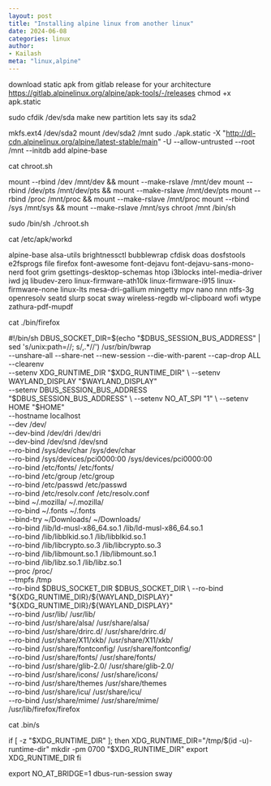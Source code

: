 ```yaml
---
layout: post
title: "Installing alpine linux from another linux"
date: 2024-06-08
categories: linux
author:
- Kailash
meta: "linux,alpine"
---
```


download static apk from gitlab release for your architecture
https://gitlab.alpinelinux.org/alpine/apk-tools/-/releases
chmod +x apk.static

sudo cfdik /dev/sda
make new partition lets say its sda2

mkfs.ext4 /dev/sda2 
mount /dev/sda2 /mnt
sudo ./apk.static  -X "http://dl-cdn.alpinelinux.org/alpine/latest-stable/main" -U --allow-untrusted --root /mnt --initdb add alpine-base

cat chroot.sh  

mount --rbind /dev /mnt/dev && mount --make-rslave /mnt/dev
mount --rbind /dev/pts /mnt/dev/pts && mount --make-rslave /mnt/dev/pts
mount --rbind /proc /mnt/proc && mount --make-rslave /mnt/proc
mount --rbind /sys /mnt/sys && mount --make-rslave /mnt/sys
chroot  /mnt /bin/sh

sudo /bin/sh ./chroot.sh

cat /etc/apk/workd 

alpine-base
alsa-utils
brightnessctl
bubblewrap
cfdisk
doas
dosfstools
e2fsprogs
file
firefox
font-awesome
font-dejavu
font-dejavu-sans-mono-nerd
foot
grim
gsettings-desktop-schemas
htop
i3blocks
intel-media-driver
iwd
jq
libudev-zero
linux-firmware-ath10k
linux-firmware-i915
linux-firmware-none
linux-lts
mesa-dri-gallium
mingetty
mpv
nano
nnn
ntfs-3g
openresolv
seatd
slurp
socat
sway
wireless-regdb
wl-clipboard
wofi
wtype
zathura-pdf-mupdf

cat ./bin/firefox

#!/bin/sh
DBUS_SOCKET_DIR=$(echo "$DBUS_SESSION_BUS_ADDRESS" | sed 's/unix:path=//; s/,.*//')
/usr/bin/bwrap \
  --unshare-all --share-net --new-session --die-with-parent --cap-drop ALL  \
  --clearenv \
  --setenv XDG_RUNTIME_DIR "$XDG_RUNTIME_DIR" \
  --setenv WAYLAND_DISPLAY "$WAYLAND_DISPLAY" \
  --setenv DBUS_SESSION_BUS_ADDRESS "$DBUS_SESSION_BUS_ADDRESS" \
  --setenv NO_AT_SPI "1" \
  --setenv HOME "$HOME" \
  --hostname localhost \
  --dev /dev/ \
  --dev-bind /dev/dri /dev/dri \
  --dev-bind /dev/snd /dev/snd \
  --ro-bind /sys/dev/char /sys/dev/char \
  --ro-bind /sys/devices/pci0000:00 /sys/devices/pci0000:00 \
  --ro-bind /etc/fonts/ /etc/fonts/ \
  --ro-bind /etc/group /etc/group \
  --ro-bind /etc/passwd /etc/passwd \
  --ro-bind /etc/resolv.conf /etc/resolv.conf \
  --bind ~/.mozilla/ ~/.mozilla/ \
  --ro-bind ~/.fonts ~/.fonts \
  --bind-try ~/Downloads/ ~/Downloads/  \
  --ro-bind /lib/ld-musl-x86_64.so.1 /lib/ld-musl-x86_64.so.1 \
  --ro-bind /lib/libblkid.so.1 /lib/libblkid.so.1 \
  --ro-bind /lib/libcrypto.so.3 /lib/libcrypto.so.3 \
  --ro-bind /lib/libmount.so.1 /lib/libmount.so.1 \
  --ro-bind /lib/libz.so.1 /lib/libz.so.1 \
  --proc /proc/ \
  --tmpfs /tmp \
  --ro-bind $DBUS_SOCKET_DIR $DBUS_SOCKET_DIR \
  --ro-bind "${XDG_RUNTIME_DIR}/${WAYLAND_DISPLAY}" "${XDG_RUNTIME_DIR}/${WAYLAND_DISPLAY}" \
  --ro-bind /usr/lib/ /usr/lib/ \
  --ro-bind /usr/share/alsa/ /usr/share/alsa/ \
  --ro-bind /usr/share/drirc.d/ /usr/share/drirc.d/  \
 --ro-bind /usr/share/X11/xkb/ /usr/share/X11/xkb/ \
  --ro-bind /usr/share/fontconfig/ /usr/share/fontconfig/ \
  --ro-bind /usr/share/fonts/ /usr/share/fonts/ \
  --ro-bind /usr/share/glib-2.0/ /usr/share/glib-2.0/ \
  --ro-bind /usr/share/icons/ /usr/share/icons/ \
  --ro-bind /usr/share/themes /usr/share/themes \
 --ro-bind /usr/share/icu/ /usr/share/icu/ \
  --ro-bind /usr/share/mime/ /usr/share/mime/ \
  /usr/lib/firefox/firefox

cat .bin/s

if [ -z "$XDG_RUNTIME_DIR" ]; then
	XDG_RUNTIME_DIR="/tmp/$(id -u)-runtime-dir"
	mkdir -pm 0700 "$XDG_RUNTIME_DIR"
	export XDG_RUNTIME_DIR
fi

export NO_AT_BRIDGE=1
dbus-run-session sway

